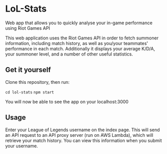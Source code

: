 # LoL-Stats
Web app that allows you to quickly analyse your in-game performance using Riot Games API


This web application uses the Riot Games API in order to fetch summoner information, including match history, as well as you/your teammates'
performance in each match. Additionally it displays your average K/D/A, your summoner level, and a number of other useful statistics.


## Get it yourself
Clone this repository, then run:

`cd lol-stats`
`npm start`

You will now be able to see the app on your localhost:3000

## Usage
Enter your League of Legends username on the index page. This will send an API request to an API proxy server (run on AWS Lambda), which will retrieve your match history. You can view this information when you submit your username.


